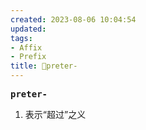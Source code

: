 ```yaml
---
created: 2023-08-06 10:04:54
updated: 
tags: 
- Affix
- Prefix
title: 📖preter-
---
```


<pre><strong>preter-</strong></pre>
1. 表示“超过”之义